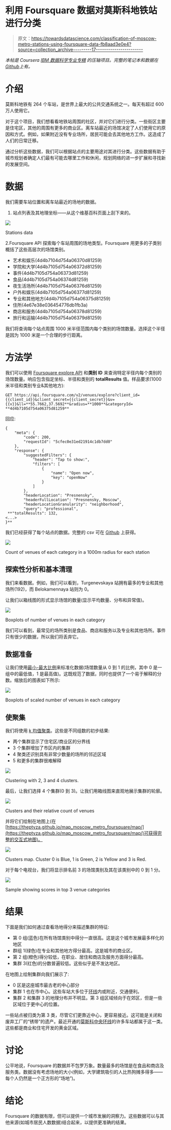 # 利用 Foursquare 数据对莫斯科地铁站进行分类

> 原文：<https://towardsdatascience.com/classification-of-moscow-metro-stations-using-foursquare-data-fb8aad3e0e4?source=collection_archive---------17----------------------->

*本帖是 Coursera* [*IBM 数据科学专业专精*](https://www.coursera.org/specializations/ibm-data-science-professional-certificate) *的压轴项目。完整的笔记本和数据在*[*Github*](https://github.com/theptyza/map_moscow_metro_foursquare)*上有。*

# 介绍

莫斯科地铁有 264 个车站，是世界上最大的公共交通系统之一。每天有超过 600 万人使用它。

对于这个项目，我们想看看地铁站周围的社区，并对它们进行分类。一些街区主要是住宅区，其他的周围有更多的商业区。离车站最近的场馆决定了人们使用它的原因和方式。例如，如果附近没有专业场所，居民可能会去其他地方工作。这造成了人们的日常迁移。

通过分析这些数据，我们可以根据站点的主要用途对其进行分类。这些数据有助于城市规划者确定人们最有可能去哪里工作和休闲，规划网络的进一步扩展和寻找新的发展空间。

# 数据

我们需要车站位置和离车站最近的场地的数据。

1.  站点列表及其地理坐标——从这个维基百科页面上刮下来的。

![](img/8386a02dd591a31e904e8714d799fb26.png)

Stations data

2.Foursquare API 探索每个车站周围的场地类型。Foursquare 用更多的子类别概括了这些高层次的场馆类别。

*   艺术和娱乐(4d4b7104d754a06370d81259)
*   学院和大学(4d4b7105d754a06372d81259)
*   事件(4d4b7105d754a06373d81259)
*   食品(4d4b7105d754a06374d81259)
*   夜生活场所(4d4b7105d754a06376d81259)
*   户外和娱乐(4d4b7105d754a06377d81259)
*   专业和其他地方(4d4b7105d754a06375d81259)
*   住所(4e67e38e036454776db1fb3a)
*   商店和服务(4d4b7105d754a06378d81259)
*   旅行和运输(4d4b7105d754a06379d81259)

我们将查询每个站点周围 1000 米半径范围内每个类别的场馆数量。选择这个半径是因为 1000 米是一个合理的步行距离。

# 方法学

我们可以使用 [Foursquare explore API](https://developer.foursquare.com/docs/api/venues/explore) 和**类别 ID** 来查询特定半径内每个类别的场馆数量。响应包含指定坐标、半径和类别的 **totalResults** 值。样品要求(1000 米半径和类别专业&其他地方):

```
GET https://api.foursquare.com/v2/venues/explore?client_id={{client_id}}&client_secret={{client_secret}}&v={{v}}&ll=**55.7662,37.5692**&radius=**1000**&categoryId=  **4d4b7105d754a06375d81259**
```

回应:

```
{
    "meta": {
        "code": 200,
        "requestId": "5cfec0e31ed21914c1db7dd0"
    },
    "response": {
        "suggestedFilters": {
            "header": "Tap to show:",
            "filters": [
                {
                    "name": "Open now",
                    "key": "openNow"
                }
            ]
        },
        "headerLocation": "Presnensky",
        "headerFullLocation": "Presnensky, Moscow",
        "headerLocationGranularity": "neighborhood",
        "query": "professional",
 **"totalResults": 132,
<...>
}**
```

我们已经获得了每个站点的数据。完整的 csv 可在 [Github](https://github.com/theptyza/map_moscow_metro_foursquare/blob/master/stations_venues_1000.csv) 上获得。

![](img/639d319697541c7d04deabbe585a63c3.png)

Count of venues of each category in a 1000m radius for each station

## 探索性分析和基本清理

我们来看数据。例如，我们可以看到，Turgenevskaya 站拥有最多的专业和其他场所(192)，而 Belokamennaya 站则为 0。

让我们以箱线图的形式显示场馆的数量(显示平均数量、分布和异常值)。

![](img/3e4d54233a3698bbfa174c2a82dcd8a7.png)

Boxplots of number of venues in each category

我们可以看到，最常见的场所类别是食品、商店和服务以及专业和其他场所。事件只有很少的数据，所以我们将丢弃它。

## 数据准备

让我们使用[最小-最大比例](https://en.wikipedia.org/wiki/Feature_scaling#Rescaling_(min-max_normalization))来标准化数据(场馆数量从 0 到 1 的比例，其中 0 是一组中的最低值，1 是最高值)。这既规范了数据，同时也提供了一个易于解释的分数。缩放后的图表如下所示:

![](img/85b3fdfc4abc10f476d6ed636f2c98b9.png)

Boxplots of scaled number of venues in each category

## 使聚集

我们将使用 [k 均值聚类](https://en.wikipedia.org/wiki/K-means_clustering)。这些是不同组数的初步结果:

*   两个集群显示了住宅区/商业区的分界线
*   3 个集群增加了市区内的集群
*   4 聚类还识别具有非常少数量的场所的邻近区域
*   5 和更多的集群很难解释

![](img/ceaf485942094214856424967c15a9c1.png)

Clustering with 2, 3 and 4 clusters.

最后，让我们选择 4 个集群(0 到 3)。让我们用箱线图来直观地展示集群的轮廓。

![](img/7406a9b06dfaae938dd23d72694d10ba.png)

Clusters and their relative count of venues

并将它们绘制在地图上(在[https://theptyza.github.io/map_moscow_metro_foursquare/map/](https://theptyza.github.io/map_moscow_metro_foursquare/map/)可获得完整的交互式地图)。

![](img/bfffbc94743eca450b4d2a555255b8d9.png)

Clusters map. Cluster 0 is Blue, 1 is Green, 2 is Yellow and 3 is Red.

对于每个电视台，我们将显示排名前 3 的场馆类别及其在该类别中的 0 到 1 分。

![](img/113ecb6f9a7cffdbccc92d014362ab2e.png)

Sample showing scores in top 3 venue categories

# 结果

下面是我们如何通过查看场地得分来描述集群的特征:

*   第 0 组(蓝色)在所有场馆类别中得分一直很高。这是这个城市发展最多样化的地区
*   群组 1(绿色)在专业和其他地方得分最高。这是城市的商业区。
*   第 2 组(橙色)得分较低，在职业、居住和商店及服务方面得分最高。
*   集群 3(红色)的分数普遍较低。这些似乎是不发达地区。

在地图上绘制集群向我们展示了:

*   0 区是这座城市最古老的中心部分
*   集群 1 也在市中心。这些车站大多位于[环线](https://en.wikipedia.org/wiki/Koltsevaya_line)内或附近，交通便利。
*   集群 2 和集群 3 的地理分布并不明显。第 3 组区域倾向于在郊区，但是一些区域位于更中心的位置。

一些站点被归类为第 3 类，尽管它们更靠近中心，更容易接近。这可能是关闭和废弃工厂的“锈带”的遗产。最近开通的[莫斯科中央环线](https://en.wikipedia.org/wiki/Moscow_Central_Circle)的许多车站都属于这一类。这些都是商业和住宅开发的黄金区域。

# 讨论

公平地说，Foursquare 的数据并不包罗万象。数量最多的场馆是在食品和商店及服务类。数据没有考虑场地的大小(例如，大学建筑吸引的人比热狗摊多得多——每个人仍然是一个正方形的“场地”)。

# 结论

Foursquare 的数据有限，但可以提供一个城市发展的洞察力。这些数据可以与其他来源(如城市居民人数数据)结合起来，以提供更准确的结果。